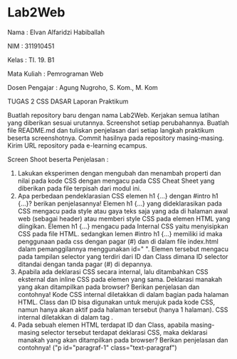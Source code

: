 # Lab2Web

Nama        : Elvan Alfaridzi Habiballah

NIM         : 311910451

Kelas       : TI. 19. B1

Mata Kuliah : Pemrograman Web

Dosen Pengajar : Agung Nugroho, S. Kom., M. Kom

TUGAS 2 CSS DASAR
Laporan Praktikum

Buatlah repository baru dengan nama Lab2Web.
Kerjakan semua latihan yang diberikan sesuai urutannya.
Screenshot setiap perubahannya.
Buatlah file README.md dan tuliskan penjelasan dari setiap langkah praktikum beserta screenshotnya.
Commit hasilnya pada repository masing-masing.
Kirim URL repository pada e-learning ecampus.

Screen Shoot beserta Penjelasan :
1. Lakukan eksperimen dengan mengubah dan menambah properti dan nilai pada kode CSS dengan mengacu pada CSS Cheat Sheet yang diberikan pada file terpisah dari modul ini.
2. Apa perbedaan pendeklarasian CSS elemen h1 {...} dengan #intro h1 {...}? berikan penjelasannya!
Elemen h1 {...} yang dideklarasikan pada CSS mengacu pada style atau gaya teks saja yang ada di halaman awal web (sebagai header) atau memberi style CSS pada elemen HTML yang diingikan. Elemen h1 {...} mengacu pada Internal CSS yaitu menyisipkan CSS pada file HTML.
sedangkan lemen #intro h1 {...} memiliki id maka penggunaan pada css dengan pagar (#) dan di dalam file index.html dalam pemanggilannya menggunakan id=" ". Elemen tersebut mengacu pada tampilan selector yang terdiri dari ID dan Class dimana ID selector ditandai dengan tanda pagar (#) di depannya.
3. Apabila ada deklarasi CSS secara internal, lalu ditambahkan CSS eksternal dan inline CSS pada elemen yang sama. Deklarasi manakah yang akan ditampilkan pada browser? Berikan penjelasan dan contohnya!
Kode CSS internal diletakkan di dalam bagian pada halaman HTML. Class dan ID bisa digunakan untuk merujuk pada kode CSS, namun hanya akan aktif pada halaman tersebut (hanya 1 halaman). CSS internal diletakkan di dalam tag <style></style>.
4. Pada sebuah elemen HTML terdapat ID dan Class, apabila masing-masing selector tersebut terdapat deklarasi CSS, maka deklarasi manakah yang akan ditampilkan pada browser? Berikan penjelasan dan contohnya! ("p id="paragraf-1" class="text-paragraf")
